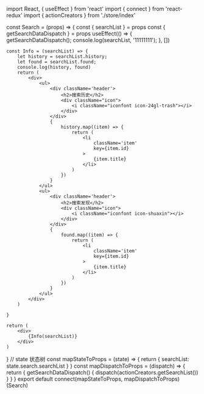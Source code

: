 import React, { useEffect } from 'react'
import { connect } from 'react-redux'
import { actionCreators } from './store/index'

const Search = (props) => {
    const { searchList } = props
    const { getSearchDataDispatch } = props
    useEffect(() => {
        getSearchDataDispatch();
        console.log(searchList, '11111111');
    }, [])

    const Info = (searchList) => {
        let history = searchList.history;
        let found = searchList.found;
        console.log(history, found)
        return (
            <div>
                <ul>
                    <div className='header'>
                        <h2>搜索历史</h2>
                        <div className="icon">
                            <i className="iconfont icon-24gl-trash"></i>
                        </div>
                    </div>
                    {
                        history.map((item) => {
                            return (
                                <li
                                    className='item'
                                    key={item.id}
                                >
                                    {item.title}
                                </li>
                            )
                        })
                    }
                </ul>
                <ul>
                    <div className='header'>
                        <h2>搜索发现</h2>
                        <div className="icon">
                            <i className="iconfont icon-shuaxin"></i>
                        </div>
                    </div>
                    {
                        found.map((item) => {
                            return (
                                <li
                                    className='item'
                                    key={item.id}
                                >
                                    {item.title}
                                </li>
                            )
                        })
                    }
                </ul>
            </div>
        )

    }

    return (
        <div>
            {Info(searchList)}
        </div>
    )
}
// state 状态树
const mapStateToProps = (state) => {
    return {
        searchList: state.search.searchList
    }
}
const mapDispatchToProps = (dispatch) => {
    return {
        getSearchDataDispatch() {
            dispatch(actionCreators.getSearchList())
        }
    }
}
export default connect(mapStateToProps, mapDispatchToProps)(Search)
